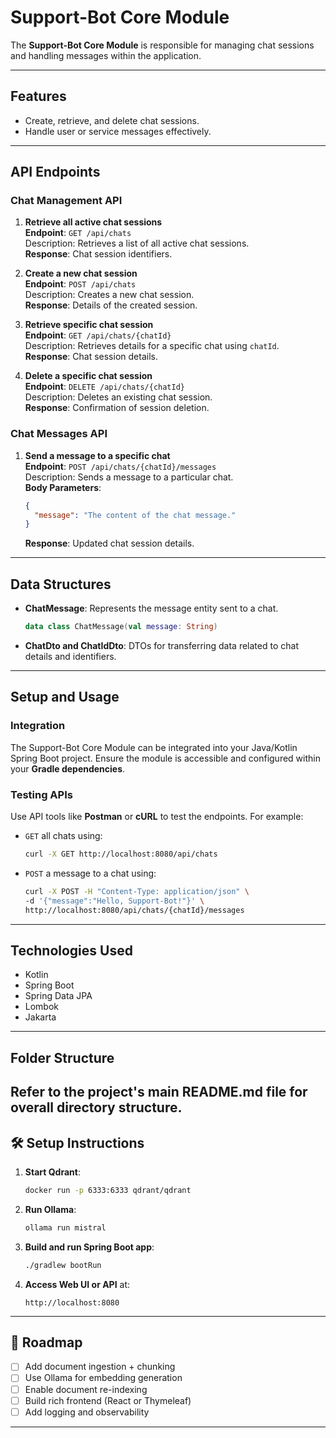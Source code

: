 
# Support-Bot Core Module

The **Support-Bot Core Module** is responsible for managing chat sessions and handling messages within the application.

---

## Features

- Create, retrieve, and delete chat sessions.
- Handle user or service messages effectively.

---

## API Endpoints

### Chat Management API

1. **Retrieve all active chat sessions**  
   **Endpoint**: `GET /api/chats`  
   Description: Retrieves a list of all active chat sessions.  
   **Response**: Chat session identifiers.

2. **Create a new chat session**  
   **Endpoint**: `POST /api/chats`  
   Description: Creates a new chat session.  
   **Response**: Details of the created session.

3. **Retrieve specific chat session**  
   **Endpoint**: `GET /api/chats/{chatId}`  
   Description: Retrieves details for a specific chat using `chatId`.  
   **Response**: Chat session details.

4. **Delete a specific chat session**  
   **Endpoint**: `DELETE /api/chats/{chatId}`  
   Description: Deletes an existing chat session.  
   **Response**: Confirmation of session deletion.

### Chat Messages API

1. **Send a message to a specific chat**  
   **Endpoint**: `POST /api/chats/{chatId}/messages`  
   Description: Sends a message to a particular chat.  
   **Body Parameters**:
   ```json
   {
     "message": "The content of the chat message."
   }
   ```
   **Response**: Updated chat session details.

---

## Data Structures

- **ChatMessage**: Represents the message entity sent to a chat.
   ```kotlin
   data class ChatMessage(val message: String)
   ```

- **ChatDto and ChatIdDto**: DTOs for transferring data related to chat details and identifiers.

---

## Setup and Usage

### Integration

The Support-Bot Core Module can be integrated into your Java/Kotlin Spring Boot project. Ensure the module is accessible and configured within your **Gradle dependencies**.

### Testing APIs

Use API tools like **Postman** or **cURL** to test the endpoints. For example:

- `GET` all chats using:
   ```bash
   curl -X GET http://localhost:8080/api/chats
   ```

- `POST` a message to a chat using:
   ```bash
   curl -X POST -H "Content-Type: application/json" \
   -d '{"message":"Hello, Support-Bot!"}' \
   http://localhost:8080/api/chats/{chatId}/messages
   ```

---

## Technologies Used

- Kotlin
- Spring Boot
- Spring Data JPA
- Lombok
- Jakarta

---

## Folder Structure

Refer to the project's main **README.md** file for overall directory structure.
---

## 🛠 Setup Instructions

1. **Start Qdrant**:
   ```bash
   docker run -p 6333:6333 qdrant/qdrant
   ```

2. **Run Ollama**:
   ```bash
   ollama run mistral
   ```

3. **Build and run Spring Boot app**:
   ```bash
   ./gradlew bootRun
   ```

4. **Access Web UI or API** at:
   ```
   http://localhost:8080
   ```

---

## 📌 Roadmap

- [ ] Add document ingestion + chunking
- [ ] Use Ollama for embedding generation
- [ ] Enable document re-indexing
- [ ] Build rich frontend (React or Thymeleaf)
- [ ] Add logging and observability

---
